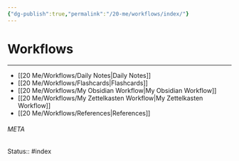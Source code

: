 ```yaml
---
{"dg-publish":true,"permalink":"/20-me/workflows/index/"}
---
```


# Workflows
---
- [[20 Me/Workflows/Daily Notes\|Daily Notes]]
- [[20 Me/Workflows/Flashcards\|Flashcards]]
- [[20 Me/Workflows/My Obsidian Workflow\|My Obsidian Workflow]]
- [[20 Me/Workflows/My Zettelkasten Workflow\|My Zettelkasten Workflow]]
- [[20 Me/Workflows/References\|References]]





###### META
Status:: #index
